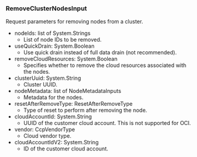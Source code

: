 ### RemoveClusterNodesInput
Request parameters for removing nodes from a cluster.

- nodeIds: list of System.Strings
  - List of node IDs to be removed.
- useQuickDrain: System.Boolean
  - Use quick drain instead of full data drain (not recommended).
- removeCloudResources: System.Boolean
  - Specifies whether to remove the cloud resources associated with the nodes.
- clusterUuid: System.String
  - Cluster UUID.
- nodeMetadata: list of NodeMetadataInputs
  - Metadata for the nodes.
- resetAfterRemoveType: ResetAfterRemoveType
  - Type of reset to perform after removing the node.
- cloudAccountId: System.String
  - UUID of the customer cloud account. This is not supported for OCI.
- vendor: CcpVendorType
  - Cloud vendor type.
- cloudAccountIdV2: System.String
  - ID of the customer cloud account.
